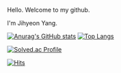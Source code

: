 Hello. Welcome to my github.

I'm Jihyeon Yang.


[![Anurag's GitHub stats](https://github-readme-stats.vercel.app/api?username=YSoori0728)](https://github.com/YSoori0728/github-readme-stats) [![Top Langs](https://github-readme-stats.vercel.app/api/top-langs/?username=YSoori0728&layout=compact)](https://github.com/YSoori0728/github-readme-stats)



[![Solved.ac Profile](http://mazassumnida.wtf/api/v2/generate_badge?boj=yang3518)](https://solved.ac/yang3518/)
<!---
YSoori0728/YSoori0728 is a ✨ special ✨ repository because its `README.md` (this file) appears on your GitHub profile.
You can click the Preview link to take a look at your changes.
--->


[![Hits](https://hits.seeyoufarm.com/api/count/incr/badge.svg?url=https%3A%2F%2Fgithub.com%2FYSoori0728&count_bg=%2379C83D&title_bg=%23555555&icon=&icon_color=%23E7E7E7&title=hits&edge_flat=false)](https://hits.seeyoufarm.com)
